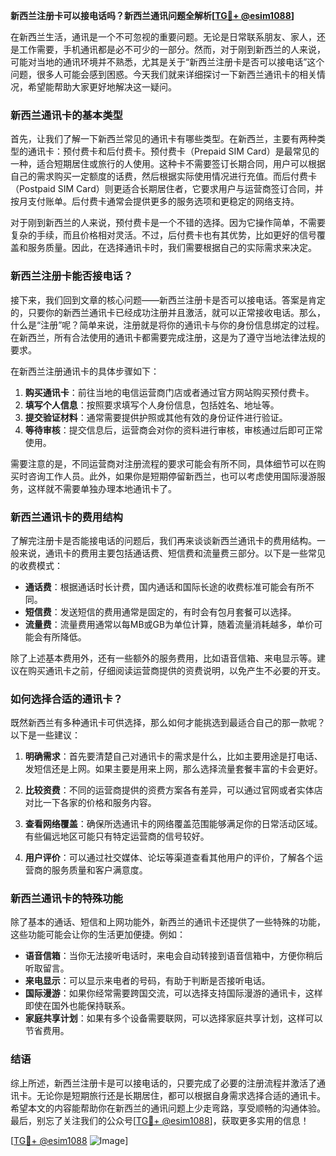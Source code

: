 **新西兰注册卡可以接电话吗？新西兰通讯问题全解析[[TG💪+ @esim1088](https://t.me/s/esim1088)]**

在新西兰生活，通讯是一个不可忽视的重要问题。无论是日常联系朋友、家人，还是工作需要，手机通讯都是必不可少的一部分。然而，对于刚到新西兰的人来说，可能对当地的通讯环境并不熟悉，尤其是关于“新西兰注册卡是否可以接电话”这个问题，很多人可能会感到困惑。今天我们就来详细探讨一下新西兰通讯卡的相关情况，希望能帮助大家更好地解决这一疑问。

### 新西兰通讯卡的基本类型

首先，让我们了解一下新西兰常见的通讯卡有哪些类型。在新西兰，主要有两种类型的通讯卡：预付费卡和后付费卡。预付费卡（Prepaid SIM Card）是最常见的一种，适合短期居住或旅行的人使用。这种卡不需要签订长期合同，用户可以根据自己的需求购买一定额度的话费，然后根据实际使用情况进行充值。而后付费卡（Postpaid SIM Card）则更适合长期居住者，它要求用户与运营商签订合同，并按月支付账单。后付费卡通常会提供更多的服务选项和更稳定的网络支持。

对于刚到新西兰的人来说，预付费卡是一个不错的选择。因为它操作简单，不需要复杂的手续，而且价格相对灵活。不过，后付费卡也有其优势，比如更好的信号覆盖和服务质量。因此，在选择通讯卡时，我们需要根据自己的实际需求来决定。

### 新西兰注册卡能否接电话？

接下来，我们回到文章的核心问题——新西兰注册卡是否可以接电话。答案是肯定的，只要你的新西兰通讯卡已经成功注册并且激活，就可以正常接收电话。那么，什么是“注册”呢？简单来说，注册就是将你的通讯卡与你的身份信息绑定的过程。在新西兰，所有合法使用的通讯卡都需要完成注册，这是为了遵守当地法律法规的要求。

在新西兰注册通讯卡的具体步骤如下：

1. **购买通讯卡**：前往当地的电信运营商门店或者通过官方网站购买预付费卡。
2. **填写个人信息**：按照要求填写个人身份信息，包括姓名、地址等。
3. **提交验证材料**：通常需要提供护照或其他有效的身份证件进行验证。
4. **等待审核**：提交信息后，运营商会对你的资料进行审核，审核通过后即可正常使用。

需要注意的是，不同运营商对注册流程的要求可能会有所不同，具体细节可以在购买时咨询工作人员。此外，如果你是短期停留新西兰，也可以考虑使用国际漫游服务，这样就不需要单独办理本地通讯卡了。

### 新西兰通讯卡的费用结构

了解完注册卡是否能接电话的问题后，我们再来谈谈新西兰通讯卡的费用结构。一般来说，通讯卡的费用主要包括通话费、短信费和流量费三部分。以下是一些常见的收费模式：

- **通话费**：根据通话时长计费，国内通话和国际长途的收费标准可能会有所不同。
- **短信费**：发送短信的费用通常是固定的，有时会有包月套餐可以选择。
- **流量费**：流量费用通常以每MB或GB为单位计算，随着流量消耗越多，单价可能会有所降低。

除了上述基本费用外，还有一些额外的服务费用，比如语音信箱、来电显示等。建议在购买通讯卡之前，仔细阅读运营商提供的资费说明，以免产生不必要的开支。

### 如何选择合适的通讯卡？

既然新西兰有多种通讯卡可供选择，那么如何才能挑选到最适合自己的那一款呢？以下是一些建议：

1. **明确需求**：首先要清楚自己对通讯卡的需求是什么，比如主要用途是打电话、发短信还是上网。如果主要是用来上网，那么选择流量套餐丰富的卡会更好。
   
2. **比较资费**：不同的运营商提供的资费方案各有差异，可以通过官网或者实体店对比一下各家的价格和服务内容。
   
3. **查看网络覆盖**：确保所选通讯卡的网络覆盖范围能够满足你的日常活动区域。有些偏远地区可能只有特定运营商的信号较好。
   
4. **用户评价**：可以通过社交媒体、论坛等渠道查看其他用户的评价，了解各个运营商的服务质量和客户满意度。

### 新西兰通讯卡的特殊功能

除了基本的通话、短信和上网功能外，新西兰的通讯卡还提供了一些特殊的功能，这些功能可能会让你的生活更加便捷。例如：

- **语音信箱**：当你无法接听电话时，来电会自动转接到语音信箱中，方便你稍后听取留言。
- **来电显示**：可以显示来电者的号码，有助于判断是否接听电话。
- **国际漫游**：如果你经常需要跨国交流，可以选择支持国际漫游的通讯卡，这样即使在国外也能保持联系。
- **家庭共享计划**：如果有多个设备需要联网，可以选择家庭共享计划，这样可以节省费用。

### 结语

综上所述，新西兰注册卡是可以接电话的，只要完成了必要的注册流程并激活了通讯卡。无论你是短期旅行还是长期居住，都可以根据自身需求选择合适的通讯卡。希望本文的内容能帮助你在新西兰的通讯问题上少走弯路，享受顺畅的沟通体验。最后，别忘了关注我们的公众号[[TG💪+ @esim1088](https://t.me/s/esim1088)]，获取更多实用的信息！

[[TG💪+ @esim1088](https://t.me/s/esim1088) ![Image](https://i.postimg.cc/4NQfJmqS/Snipaste-2025-05-13-00-14-12.png)]